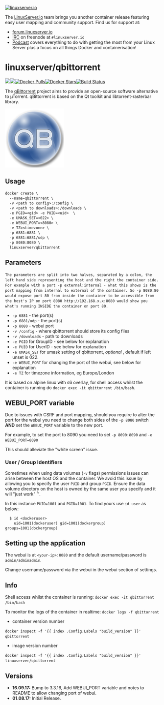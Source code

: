 [linuxserverurl]: https://linuxserver.io
[forumurl]: https://forum.linuxserver.io
[ircurl]: https://www.linuxserver.io/irc/
[podcasturl]: https://www.linuxserver.io/podcast/
[appurl]: https://www.qbittorrent.org
[hub]: https://hub.docker.com/r/linuxserver/qbittorrent/

[![linuxserver.io](https://raw.githubusercontent.com/linuxserver/docker-templates/master/linuxserver.io/img/linuxserver_medium.png)][linuxserverurl]

The [LinuxServer.io][linuxserverurl] team brings you another container release featuring easy user mapping and community support. Find us for support at:
* [forum.linuxserver.io][forumurl]
* [IRC][ircurl] on freenode at `#linuxserver.io`
* [Podcast][podcasturl] covers everything to do with getting the most from your Linux Server plus a focus on all things Docker and containerisation!

# linuxserver/qbittorrent
[![](https://images.microbadger.com/badges/version/linuxserver/qbittorrent.svg)](https://microbadger.com/images/linuxserver/qbittorrent "Get your own version badge on microbadger.com")[![](https://images.microbadger.com/badges/image/linuxserver/qbittorrent.svg)](https://microbadger.com/images/linuxserver/qbittorrent "Get your own image badge on microbadger.com")[![Docker Pulls](https://img.shields.io/docker/pulls/linuxserver/qbittorrent.svg)][hub][![Docker Stars](https://img.shields.io/docker/stars/linuxserver/qbittorrent.svg)][hub][![Build Status](https://ci.linuxserver.io/buildStatus/icon?job=Docker-Builders/x86-64/x86-64-qbittorrent)](https://ci.linuxserver.io/job/Docker-Builders/job/x86-64/job/x86-64-qbittorrent/)

The [qBittorrent][appurl] project aims to provide an open-source software alternative to µTorrent.
qBittorrent is based on the Qt toolkit and libtorrent-rasterbar library.

[![qbittorrent](https://raw.githubusercontent.com/linuxserver/docker-templates/master/linuxserver.io/img/qbittorrent-icon.png)][appurl]

## Usage

```
docker create \
  --name=qbittorrent \
  -v <path to config>:/config \
  -v <path to downloads>:/downloads \
  -e PGID=<gid> -e PUID=<uid>  \
  -e UMASK_SET=<022> \
  -e WEBUI_PORT=<8080> \
  -e TZ=<timezone> \
  -p 6881:6881 \
  -p 6881:6881/udp \
  -p 8080:8080 \
  linuxserver/qbittorrent
```

## Parameters

`The parameters are split into two halves, separated by a colon, the left hand side representing the host and the right the container side. 
For example with a port -p external:internal - what this shows is the port mapping from internal to external of the container.
So -p 8080:80 would expose port 80 from inside the container to be accessible from the host's IP on port 8080
http://192.168.x.x:8080 would show you what's running INSIDE the container on port 80.`


* `-p 6881` - the port(s)
* `-p 6881/udp` - the port(s)
* `-p 8080` - webui port 
* `-v /config` - where qbittorrent should store its config files
* `-v /downloads` - path to downloads
* `-e PGID` for GroupID - see below for explanation
* `-e PUID` for UserID - see below for explanation
* `-e UMASK_SET` for umask setting of qbittorrent, *optional* , default if left unset is 022. 
* `-e WEBUI_PORT` for changing the port of the webui, see below for explanation
* `-e TZ` for timezone information, eg Europe/London

It is based on alpine linux with s6 overlay, for shell access whilst the container is running do `docker exec -it qbittorrent /bin/bash`.

## WEBUI_PORT variable

Due to issues with CSRF and port mapping, should you require to alter the port for the webui you need to change both sides of the `-p 8080` switch **AND** set the `WEBUI_PORT` variable to the new port.

For example,  to set the port to 8090 you need to set `-p 8090:8090` and `-e WEBUI_PORT=8090`

This should alleviate the "white screen" issue.

### User / Group Identifiers

Sometimes when using data volumes (`-v` flags) permissions issues can arise between the host OS and the container. We avoid this issue by allowing you to specify the user `PUID` and group `PGID`. Ensure the data volume directory on the host is owned by the same user you specify and it will "just work" ™.

In this instance `PUID=1001` and `PGID=1001`. To find yours use `id user` as below:

```
  $ id <dockeruser>
    uid=1001(dockeruser) gid=1001(dockergroup) groups=1001(dockergroup)
```

## Setting up the application

The webui is at `<your-ip>:8080` and the default username/password is `admin/adminadmin`.

Change username/password via the webui in the webui section of settings.


## Info

Shell access whilst the container is running: `docker exec -it qbittorrent /bin/bash`

To monitor the logs of the container in realtime: `docker logs -f qbittorrent`

* container version number 

`docker inspect -f '{{ index .Config.Labels "build_version" }}' qbittorrent`

* image version number

`docker inspect -f '{{ index .Config.Labels "build_version" }}' linuxserver/qbittorrent`

## Versions

+ **16.09.17:** Bump to 3.3.16, Add WEBUI_PORT variable and notes to README to allow changing port of webui.
+ **01.08.17:** Initial Release.
